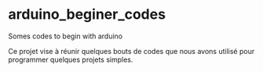 # arduino_beginer_codes

Somes codes to begin with arduino

Ce projet vise à réunir quelques bouts de codes que nous avons utilisé pour programmer quelques projets simples.
